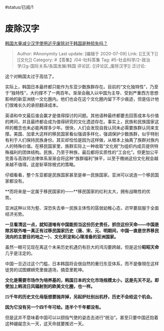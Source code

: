 #status/已阅/1 

# 废除汉字
[韩国大量减少汉字使用近乎废除对于韩国是种损失吗？](https://www.zhihu.com/question/20231999/answer/474043516)

> Author: #Anonymity
> Last update: [编辑于 2020-07-09]
> Link: [[王天下]] [[文化]]
> Category: #【答集】/04-社科答集
> Tag: #5-社会科学/2-政治学/2g-国际关系/各国发展/韩国
> 评论区: [[评论区_废除汉字]]
> 泛讨论:

这个对韩国太过于高估了。

实际上，韩国日本最终都只能作为东亚少数族群存在。目前的“文化独特性”，乃至于“独特性”，大约撑不了一两百年。渐渐会融入以中国为主导、受到严重西方思想影响的新亚洲统一文化圈内。他们也会在这个文化圈内留下不少痕迹，但是估计他们很难长久的承担翻译成本。

英语和中文最后谁会赢才是值得探讨的问题。其他语种最终都要去回答成本与价值的拷问，并且最终都会成为值得研究的文化遗迹存在。事实上，民族和民族国家这样的概念也未必能再撑多少年。很快，人们会发现自我认同未必需要族群认同来支撑。美国、加拿大这样的移民国家看似强调多样化，强调保护少数族群，似乎特别有利于人们保持民族身份。其实却恰恰是因为这样做，从根本上抽离了族群对族内人的特殊价值。在移民国家里，族群实际上一种收取“文化税”为组织内成员提供特殊福利的团体结构。民族，乃至于种族，最后都将实质性的“工会化”。但更加公平完善与高效的法律体系渐渐会将这种“族群福利”抹平，以至于缴纳这份文化税会越来越不值得。这是斩草除根式的策略。

仔细看看，整个东亚都是民族国家甚至是单一民族国家。亚洲可以说连一个移民国家都没有。

**而将来是一定属于移民国家的——**移民国家的红利太大，拥有战略性的优势。

亚洲这种以邻为壑、深恐失去单一民族主体性的孱弱幼稚心态，迟早要屈服于全面经济劣势。

**一旦看清这一点，就知道唯有中国能担当这份历史责任，抓住这份天命——中国是除苏联外唯一真正有过移民国家历史（唐、宋、元、明期间，中国一直是世界移民流向的主要目的地之一）、文化积淀和心理准备的亚洲国家。**

虽然一眼可见现在离这个未来历史机遇仍有巨大的鸿沟要跨越，但是这份**昭昭天命**几乎是注定的。

中国一旦迈过这个门槛，日本韩国将会很自然的重归东亚体系，而不是像現在这样徒劳的试图螺蛳壳里做道场，搞壶里乾坤。

**文化是需要市场作为培养基的，韩国日本的文化市场规模太小，这是先天不足。即使加上韩流日风辐射到的欧美文化圈，也一样。**

四**千年的历史文化母版想要抛弃掉，另起炉灶别出机杼，历史不会给这个机会。**

**因为它没有另一个四千年可给。连半个千年都没有。**

但是这并不意味着中国可以以颐指气使的姿态去进行“统治”。甚至只要中国还抱着这种龌龊念头一天，这天命就要推迟一天。
